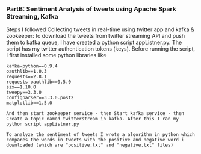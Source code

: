 ### PartB: Sentiment Analysis of tweets using Apache Spark Streaming, Kafka

Steps I followed
	Collecting tweets in real-time using twitter app and kafka & zookeeper:  to download the tweets from twitter streaming API and push them to kafka queue, I have created a python script appListner.py. The script has my twitter authentication tokens (keys). Before running the script, I first installed some python libraries like
	
	kafka-python==0.9.4
	oauthlib==1.0.3
	requests==2.8.1
	requests-oauthlib==0.5.0
	six==1.10.0
	tweepy==3.3.0
	configparser==3.3.0.post2
	matplotlib==1.5.0
	
	And then start zookeeper service - then Start kafka service - then Create a topic named twitterstream in kafka. After this I ran my python script appListner.py 
	
	To analyze the sentiment of tweets I wrote a algorithm in python which compares the words in tweets with the positive and negative word i downloaded (which are "positive.txt" and "negative.txt" files)
